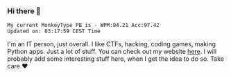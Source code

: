 ### Hi there 👋
<!-- PB START -->
```
My current MonkeyType PB is - WPM:94.21 Acc:97.42
Updated on: 03:17:59 CEST Time
```
<!-- PB END -->
I'm an IT person, just overall. I like CTFs, hacking, coding games, making Python apps. Just a lot of stuff.
You can check out my website [here](https://skill3472.github.io/).
I will probably add some interesting stuff here, when I get the idea to do so. Take care ❤️
